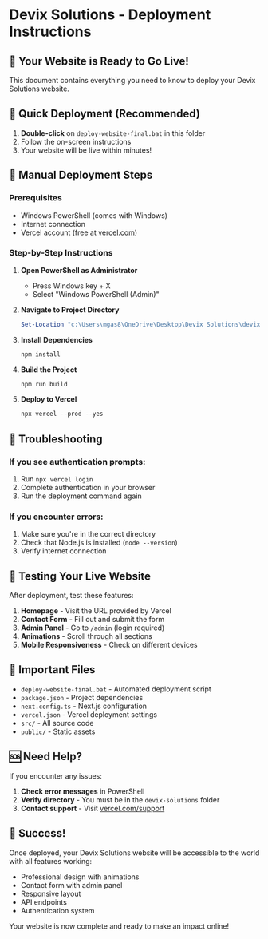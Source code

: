 # Devix Solutions - Deployment Instructions

## 🎉 Your Website is Ready to Go Live!

This document contains everything you need to know to deploy your Devix Solutions website.

## 🚀 Quick Deployment (Recommended)

1. **Double-click** on `deploy-website-final.bat` in this folder
2. Follow the on-screen instructions
3. Your website will be live within minutes!

## 📝 Manual Deployment Steps

### Prerequisites
- Windows PowerShell (comes with Windows)
- Internet connection
- Vercel account (free at [vercel.com](https://vercel.com))

### Step-by-Step Instructions

1. **Open PowerShell as Administrator**
   - Press Windows key + X
   - Select "Windows PowerShell (Admin)"

2. **Navigate to Project Directory**
   ```powershell
   Set-Location "c:\Users\mgas8\OneDrive\Desktop\Devix Solutions\devix-solutions"
   ```

3. **Install Dependencies**
   ```powershell
   npm install
   ```

4. **Build the Project**
   ```powershell
   npm run build
   ```

5. **Deploy to Vercel**
   ```powershell
   npx vercel --prod --yes
   ```

## 🔧 Troubleshooting

### If you see authentication prompts:
1. Run `npx vercel login`
2. Complete authentication in your browser
3. Run the deployment command again

### If you encounter errors:
1. Make sure you're in the correct directory
2. Check that Node.js is installed (`node --version`)
3. Verify internet connection

## 🧪 Testing Your Live Website

After deployment, test these features:

1. **Homepage** - Visit the URL provided by Vercel
2. **Contact Form** - Fill out and submit the form
3. **Admin Panel** - Go to `/admin` (login required)
4. **Animations** - Scroll through all sections
5. **Mobile Responsiveness** - Check on different devices

## 📁 Important Files

- `deploy-website-final.bat` - Automated deployment script
- `package.json` - Project dependencies
- `next.config.ts` - Next.js configuration
- `vercel.json` - Vercel deployment settings
- `src/` - All source code
- `public/` - Static assets

## 🆘 Need Help?

If you encounter any issues:

1. **Check error messages** in PowerShell
2. **Verify directory** - You must be in the `devix-solutions` folder
3. **Contact support** - Visit [vercel.com/support](https://vercel.com/support)

## 🎉 Success!

Once deployed, your Devix Solutions website will be accessible to the world with all features working:

- Professional design with animations
- Contact form with admin panel
- Responsive layout
- API endpoints
- Authentication system

Your website is now complete and ready to make an impact online!